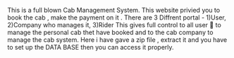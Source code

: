 This is a full blown Cab Management System. 
This website privied you to book the cab , make the payment on it .
There are 3 Diffrent portal - 1)User, 2)Company who manages it, 3)Rider
This gives full control to all user 👤 to manage the personal cab thet have booked and to the cab company to manage the cab system.
Here i have gave a zip file , extract it and you have to set up the DATA BASE then you can access it properly.
